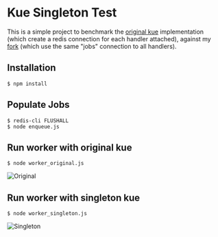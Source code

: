 Kue Singleton Test
==================
This is a simple project to benchmark the [original kue](https://github.com/LearnBoost/kue) implementation (which create a redis connection for each handler attached), against my [fork](https://github.com/ericsaboia/kue) (which use the same "jobs" connection to all handlers).

## Installation

    $ npm install
    
## Populate Jobs

    $ redis-cli FLUSHALL
    $ node enqueue.js
    
## Run worker with original kue

    $ node worker_original.js
    

![Original](http://i.imgur.com/YxUyaWJ.png)
    
## Run worker with singleton kue

    $ node worker_singleton.js

![Singleton](http://i.imgur.com/sU0lDTM.png)

